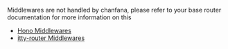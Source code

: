 Middlewares are not handled by chanfana, please refer to your base router documentation for more information on this

- [Hono Middlewares](https://hono.dev/docs/middleware/builtin/basic-auth)
- [itty-router Middlewares](https://itty.dev/itty-router/middleware/)
